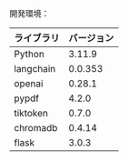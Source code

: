 開発環境：

| ライブラリ  | バージョン |
|------------|------------|
| Python     | 3.11.9     |
| langchain  | 0.0.353    |
| openai     | 0.28.1     |
| pypdf      | 4.2.0      |
| tiktoken   | 0.7.0      |
| chromadb   | 0.4.14     |
| flask      | 3.0.3      |